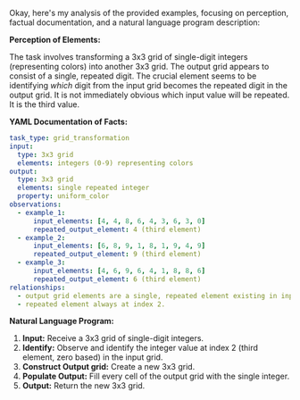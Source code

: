 Okay, here's my analysis of the provided examples, focusing on perception, factual documentation, and a natural language program description:

**Perception of Elements:**

The task involves transforming a 3x3 grid of single-digit integers (representing colors) into another 3x3 grid. The output grid appears to consist of a single, repeated digit. The crucial element seems to be identifying *which* digit from the input grid becomes the repeated digit in the output grid. It is not immediately obvious which input value will be repeated. It is the third value.

**YAML Documentation of Facts:**


```yaml
task_type: grid_transformation
input:
  type: 3x3 grid
  elements: integers (0-9) representing colors
output:
  type: 3x3 grid
  elements: single repeated integer
  property: uniform_color
observations:
  - example_1:
      input_elements: [4, 4, 8, 6, 4, 3, 6, 3, 0]
      repeated_output_element: 4 (third element)
  - example_2:
      input_elements: [6, 8, 9, 1, 8, 1, 9, 4, 9]
      repeated_output_element: 9 (third element)
  - example_3:
      input_elements: [4, 6, 9, 6, 4, 1, 8, 8, 6]
      repeated_output_element: 6 (third element)
relationships:
  - output grid elements are a single, repeated element existing in input grid.
  - repeated element always at index 2.
```


**Natural Language Program:**

1.  **Input:** Receive a 3x3 grid of single-digit integers.
2.  **Identify:** Observe and identify the integer value at index 2 (third element, zero based) in the input grid.
3. **Construct Output grid:** Create a new 3x3 grid.
4.  **Populate Output:** Fill every cell of the output grid with the single integer.
5.  **Output:** Return the new 3x3 grid.
